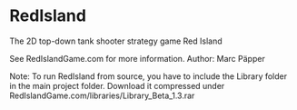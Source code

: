 # RedIsland
The 2D top-down tank shooter strategy game Red Island

See RedIslandGame.com for more information. Author: Marc Päpper

Note: To run RedIsland from source, you have to include the Library folder in the main project folder. Download it compressed under RedIslandGame.com/libraries/Library_Beta_1.3.rar
